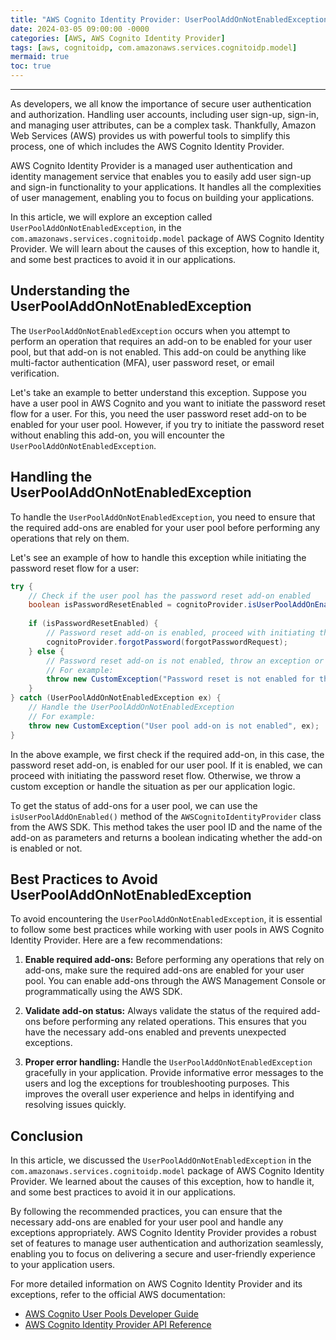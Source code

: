 ```yaml
---
title: "AWS Cognito Identity Provider: UserPoolAddOnNotEnabledException"
date: 2024-03-05 09:00:00 -0000
categories: [AWS, AWS Cognito Identity Provider]
tags: [aws, cognitoidp, com.amazonaws.services.cognitoidp.model]
mermaid: true
toc: true
---
```



---

As developers, we all know the importance of secure user authentication and authorization. Handling user accounts, including user sign-up, sign-in, and managing user attributes, can be a complex task. Thankfully, Amazon Web Services (AWS) provides us with powerful tools to simplify this process, one of which includes the AWS Cognito Identity Provider.

AWS Cognito Identity Provider is a managed user authentication and identity management service that enables you to easily add user sign-up and sign-in functionality to your applications. It handles all the complexities of user management, enabling you to focus on building your applications.

In this article, we will explore an exception called `UserPoolAddOnNotEnabledException`, in the `com.amazonaws.services.cognitoidp.model` package of AWS Cognito Identity Provider. We will learn about the causes of this exception, how to handle it, and some best practices to avoid it in our applications.

## Understanding the UserPoolAddOnNotEnabledException

The `UserPoolAddOnNotEnabledException` occurs when you attempt to perform an operation that requires an add-on to be enabled for your user pool, but that add-on is not enabled. This add-on could be anything like multi-factor authentication (MFA), user password reset, or email verification.

Let's take an example to better understand this exception. Suppose you have a user pool in AWS Cognito and you want to initiate the password reset flow for a user. For this, you need the user password reset add-on to be enabled for your user pool. However, if you try to initiate the password reset without enabling this add-on, you will encounter the `UserPoolAddOnNotEnabledException`.

## Handling the UserPoolAddOnNotEnabledException

To handle the `UserPoolAddOnNotEnabledException`, you need to ensure that the required add-ons are enabled for your user pool before performing any operations that rely on them.

Let's see an example of how to handle this exception while initiating the password reset flow for a user:

```java
try {
    // Check if the user pool has the password reset add-on enabled
    boolean isPasswordResetEnabled = cognitoProvider.isUserPoolAddOnEnabled(userPoolId, "password_reset");
    
    if (isPasswordResetEnabled) {
        // Password reset add-on is enabled, proceed with initiating the password reset flow
        cognitoProvider.forgotPassword(forgotPasswordRequest);
    } else {
        // Password reset add-on is not enabled, throw an exception or handle accordingly
        // For example:
        throw new CustomException("Password reset is not enabled for this user pool");
    }
} catch (UserPoolAddOnNotEnabledException ex) {
    // Handle the UserPoolAddOnNotEnabledException
    // For example:
    throw new CustomException("User pool add-on is not enabled", ex);
}
```

In the above example, we first check if the required add-on, in this case, the password reset add-on, is enabled for our user pool. If it is enabled, we can proceed with initiating the password reset flow. Otherwise, we throw a custom exception or handle the situation as per our application logic.

To get the status of add-ons for a user pool, we can use the `isUserPoolAddOnEnabled()` method of the `AWSCognitoIdentityProvider` class from the AWS SDK. This method takes the user pool ID and the name of the add-on as parameters and returns a boolean indicating whether the add-on is enabled or not.

## Best Practices to Avoid UserPoolAddOnNotEnabledException

To avoid encountering the `UserPoolAddOnNotEnabledException`, it is essential to follow some best practices while working with user pools in AWS Cognito Identity Provider. Here are a few recommendations:

1. **Enable required add-ons:** Before performing any operations that rely on add-ons, make sure the required add-ons are enabled for your user pool. You can enable add-ons through the AWS Management Console or programmatically using the AWS SDK.

2. **Validate add-on status:** Always validate the status of the required add-ons before performing any related operations. This ensures that you have the necessary add-ons enabled and prevents unexpected exceptions.

3. **Proper error handling:** Handle the `UserPoolAddOnNotEnabledException` gracefully in your application. Provide informative error messages to the users and log the exceptions for troubleshooting purposes. This improves the overall user experience and helps in identifying and resolving issues quickly.

## Conclusion

In this article, we discussed the `UserPoolAddOnNotEnabledException` in the `com.amazonaws.services.cognitoidp.model` package of AWS Cognito Identity Provider. We learned about the causes of this exception, how to handle it, and some best practices to avoid it in our applications.

By following the recommended practices, you can ensure that the necessary add-ons are enabled for your user pool and handle any exceptions appropriately. AWS Cognito Identity Provider provides a robust set of features to manage user authentication and authorization seamlessly, enabling you to focus on delivering a secure and user-friendly experience to your application users.

For more detailed information on AWS Cognito Identity Provider and its exceptions, refer to the official AWS documentation:

- [AWS Cognito User Pools Developer Guide](https://docs.aws.amazon.com/cognito/latest/developerguide/cognito-user-identity-pools.html)
- [AWS Cognito Identity Provider API Reference](https://docs.aws.amazon.com/cognito-user-identity-pools/latest/APIReference/Welcome.html)